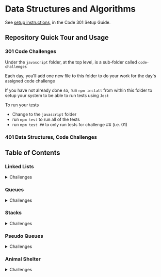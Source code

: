 # Data Structures and Algorithms

See [setup instructions](https://codefellows.github.io/setup-guide/code-301/3-code-challenges), in the Code 301 Setup Guide.

## Repository Quick Tour and Usage

### 301 Code Challenges

Under the `javascript` folder, at the top level, is a sub-folder called `code-challenges`

Each day, you'll add one new file to this folder to do your work for the day's assigned code challenge

If you have not already done so, run `npm install` from within this folder to setup your system to be able to run tests using `Jest`

To run your tests

- Change to the `javascript` folder
- run `npm test` to run all of the tests
- run `npm test ##` to only run tests for challenge ## (i.e. 01)

### 401 Data Structures, Code Challenges

## Table of Contents

### Linked Lists
<details closed><summary>Challenges</summary>
    <br>
    - <a href="python/code_challenges/list-reverse/README.md">List reverse</a>
    <br>
    <br>
    - <a href="python/code_challenges/list-insert-shift/README.md">List insert shift</a>
    <br>
    <br>
    - <a href="python/code_challenges/list-binary-search/README.md">List binary search</a>
    <br>
    <br>
    - <a href="python/linked_list/README.md">Linked lists</a>
    <br>
    <br>
    - <a href="python/linked_list/linked_list_insertions/README.md">Linked list Insertions</a>
    <br>
   <br>
    - <a href="python/linked_list/linked_list_kth/README.md">Linked list Kth</a>
    <br>
    <br>
    - <a href="python/linked_list/linked_list_zip/README.md">Linked list Zip</a>
    <br>
</details>

### Queues

<details closed><summary>Challenges</summary>
    <br>
    - <a href="python/data_structures/queue/README.md">Queue: Basics</a>
    <br>
</details>

### Stacks

<details closed><summary>Challenges</summary>
    <br>
    - <a href="python/data_structures/stack/README.md">Stacks: Basics</a>
    <br>
</details>

### Pseudo Queues

<details closed><summary>Challenges</summary>
    <br>
    - <a href="python/code_challenges/stack-queue-pseudo/README.md">PseudoQueues: Basics</a>
    <br>
</details>

### Animal Shelter

<details closed><summary>Challenges</summary>
    <br>
    - <a href="python/code_challenges/stack-queue-animal-shelter/README.md">Animal Shelter</a>
    <br>
</details>
